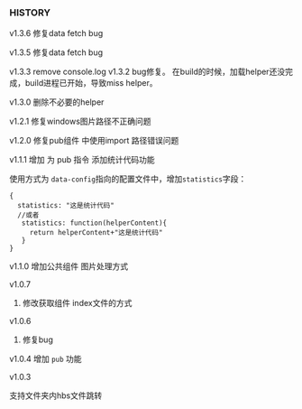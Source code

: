### HISTORY
v1.3.6
  修复data fetch bug

v1.3.5
  修复data fetch bug

v1.3.3 
  remove console.log
v1.3.2
  bug修复。 在build的时候，加载helper还没完成，build进程已开始，导致miss helper。

v1.3.0
删除不必要的helper

v1.2.1
修复windows图片路径不正确问题

v1.2.0
修复pub组件 中使用import 路径错误问题

v1.1.1
  增加 为 pub 指令 添加统计代码功能

  使用方式为 `data-config`指向的配置文件中，增加`statistics`字段：

```
{
  statistics: "这是统计代码"
  //或者
   statistics: function(helperContent){
     return helperContent+"这是统计代码"
   }
}
```

v1.1.0
  增加公共组件 图片处理方式

v1.0.7

  1. 修改获取组件 index文件的方式

v1.0.6

  1. 修复bug

v1.0.4
增加 `pub` 功能

v1.0.3

支持文件夹内hbs文件跳转